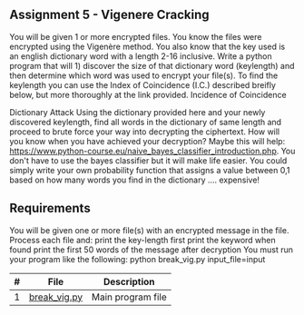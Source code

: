 ## Assignment 5 - Vigenere Cracking

You will be given 1 or more encrypted files. You know the files were encrypted using the Vigenère method. You also know that the key used is an english dictionary word with a length 2-16 inclusive.
Write a python program that will 1) discover the size of that dictionary word (keylength) and then determine which word was used to encrypt your file(s).
To find the keylength you can use the Index of Coincidence (I.C.) described breifly below, but more thoroughly at the link provided.
Incidence of Coincidence

Dictionary Attack
Using the dictionary provided here and your newly discovered keylength, find all words in the dictionary of same length and proceed to brute force your way into decrypting the ciphertext. How will you know when you have achieved your decryption? Maybe this will help: https://www.python-course.eu/naive_bayes_classifier_introduction.php. You don't have to use the bayes classifier but it will make life easier. You could simply write your own probability function that assigns a value between 0,1 based on how many words you find in the dictionary .... expensive!

## Requirements
  You will be given one or more file(s) with an encrypted message in the file.
  Process each file and:
  print the key-length first
  print the keyword when found
  print the first 50 words of the message after decryption
  You must run your program like the following:  python break_vig.py input_file=input 

|   #   | File            | Description                                        |
| :---: | --------------- | -------------------------------------------------- |
|   1   | <a href="https://github.com/Kyrie-Ma/4663-Cryptography-Ma/blob/master/Assignments/A05/break_vig.py" > break_vig.py | Main program file      |
